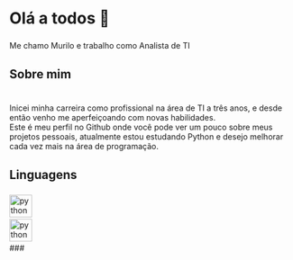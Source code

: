 <h1 align="left">Olá a todos 👋</h1>

###

<p align="left">Me chamo Murilo e trabalho como Analista de TI</p>

###

<h2 align="left">Sobre mim</h2>

###

<p align="left"><br>Inicei minha carreira como profissional na área de TI a três anos, e desde então venho me aperfeiçoando com novas habilidades.<br>Este é meu perfil no Github onde você pode ver um pouco sobre meus projetos pessoais, atualmente estou estudando Python e desejo melhorar cada vez mais na área de programação.<br></p>

###

<h2 align="left">Linguagens</h2>

###

<div align="left">
  <img src="https://cdn.jsdelivr.net/gh/devicons/devicon/icons/python/python-original.svg" height="40" alt="python logo"  />
  <img width="12" />
</div>
<div align="left">
  <img src="https://cdn.jsdelivr.net/gh/devicons/devicon/icons/javascript/javascript-original.svg" height="40" alt="python logo"  />
  <img width="12" />
</div>
###
